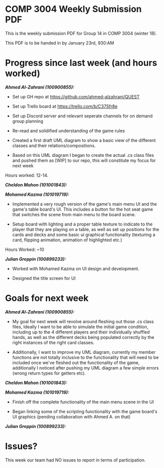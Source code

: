 # COMP 3004 Weekly Submission PDF

This is the weekly submission PDF for Group 14 in COMP 3004 (winter 18).

This PDF is to be handed in by January 23rd, 930:AM

# Progress since last week (and hours worked)

***Ahmed Al-Zahrani (100900855):***
- Set up GH repo at https://github.com/ahmed-alzahrani/QUEST

- Set up Trello board at https://trello.com/b/C37Sfr8e

- Set up Discord server and relevant seperate channels for on demand group planning

- Re-read and solidified understanding of the game rules

- Created a first draft UML diagram to show a basic view of the different classes and their relations/compositions.

- Based on this UML diagram I began to create the actual .cs class files and pushed them as [WIP] to our repo, this will constitute my focus for next week

Hours worked: 12-14.

***Cheldon Mahon (101001843):***

***Mohamed Kazma (101019719):***

- Implemented a very rough version of the game's main menu UI and the game's table board's UI. This includes a button for the hot seat game that switches the scene from main menu to the board scene.

- Setup board with lighting and a proper table texture to indicate to the player that they are playing on a table, as well as set up positions for the cards and decks and some basic ui graphical functionality (texturing a card, flipping animation, animation of highlighted etc.)

Hours Worked: ~10

***Julian Greppin (100899233):***

- Worked with Mohamed Kazma on UI design and development.

- Designed the title screen for UI

# Goals for next week

***Ahmed Al-Zahrani (100900855):***

- My goal for next week will revolve around fleshing out those .cs class files, Ideally I want to be able to simulate the initial game condition, including up to the 4 different players and their individually shuffled hands, as well as the different decks being populated correctly by the right instances of the right card classes.

- Additionally, I want to improve my UML diagram, currently my member functions are not totally inclusive to the functionality that will need to be included once we've fleshed out the functionality of the game, additionally I noticed after pushing my UML diagram a few simple errors (wrong return types for getters etc).

***Cheldon Mahon (101001843):***

***Mohamed Kazma (101019719):***

- Finish off the complete functionality of the main menu scene in the UI

- Began linking some of the scripting functionality with the game board's UI graphics (pending collaboration with Ahmed A. on that)


***Julian Greppin (100899233):***

# Issues?

This week our team had NO issues to report in terms of participation.
